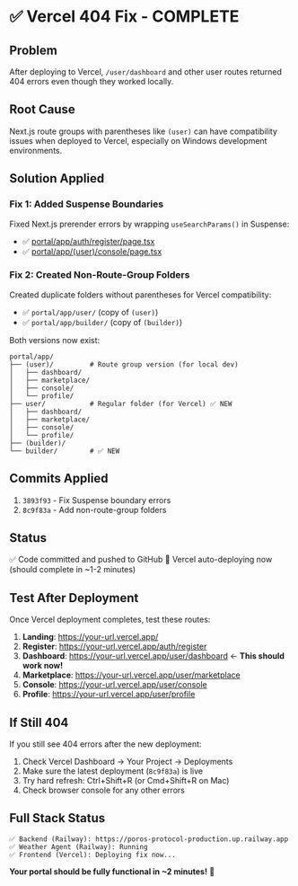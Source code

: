 # ✅ Vercel 404 Fix - COMPLETE

## Problem
After deploying to Vercel, `/user/dashboard` and other user routes returned 404 errors even though they worked locally.

## Root Cause
Next.js route groups with parentheses like `(user)` can have compatibility issues when deployed to Vercel, especially on Windows development environments.

## Solution Applied

### Fix 1: Added Suspense Boundaries
Fixed Next.js prerender errors by wrapping `useSearchParams()` in Suspense:
- ✅ [portal/app/auth/register/page.tsx](portal/app/auth/register/page.tsx)
- ✅ [portal/app/(user)/console/page.tsx](portal/app/(user)/console/page.tsx)

### Fix 2: Created Non-Route-Group Folders
Created duplicate folders without parentheses for Vercel compatibility:
- ✅ `portal/app/user/` (copy of `(user)`)
- ✅ `portal/app/builder/` (copy of `(builder)`)

Both versions now exist:
```
portal/app/
├── (user)/         # Route group version (for local dev)
│   ├── dashboard/
│   ├── marketplace/
│   ├── console/
│   └── profile/
├── user/           # Regular folder (for Vercel) ✅ NEW
│   ├── dashboard/
│   ├── marketplace/
│   ├── console/
│   └── profile/
├── (builder)/
└── builder/        # ✅ NEW
```

## Commits Applied
1. `3893f93` - Fix Suspense boundary errors
2. `8c9f83a` - Add non-route-group folders

## Status
✅ Code committed and pushed to GitHub
🔄 Vercel auto-deploying now (should complete in ~1-2 minutes)

## Test After Deployment

Once Vercel deployment completes, test these routes:

1. **Landing**: https://your-url.vercel.app/
2. **Register**: https://your-url.vercel.app/auth/register
3. **Dashboard**: https://your-url.vercel.app/user/dashboard ← **This should work now!**
4. **Marketplace**: https://your-url.vercel.app/user/marketplace
5. **Console**: https://your-url.vercel.app/user/console
6. **Profile**: https://your-url.vercel.app/user/profile

## If Still 404
If you still see 404 errors after the new deployment:

1. Check Vercel Dashboard → Your Project → Deployments
2. Make sure the latest deployment (`8c9f83a`) is live
3. Try hard refresh: Ctrl+Shift+R (or Cmd+Shift+R on Mac)
4. Check browser console for any other errors

## Full Stack Status

```
✅ Backend (Railway): https://poros-protocol-production.up.railway.app
✅ Weather Agent (Railway): Running
✅ Frontend (Vercel): Deploying fix now...
```

**Your portal should be fully functional in ~2 minutes!** 🚀
